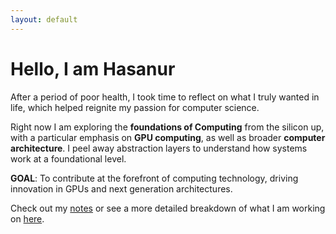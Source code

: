 ```yaml
---
layout: default 
---
```

# Hello, I am Hasanur

After a period of poor health, I took time to reflect on what I truly wanted in life, 
which helped reignite my passion for computer science.

Right now I am exploring the **foundations of Computing** from the silicon
up, with a particular emphasis on **GPU computing**, as well as broader **computer
architecture**. I peel away abstraction layers to understand how systems work at
a foundational level.

**GOAL**: To contribute at the forefront of computing technology, driving innovation
in GPUs and next generation architectures.
<!-- ### Areas I'm actively researching: -->
<!-- - **GPU Architecture & Computing** -->
<!-- - **Computer Architecture** -->

Check out my [notes](/notes/) or see a more detailed breakdown of what I am working on
[here](/now/). 

<!-- ### I also share my work here: -->
<!-- - [GitHub](https://github.com/ElPatatone) -->
<!-- - [Linkedin](https://www.linkedin.com/in/hasanur-rahman-mohammad) -->

<!-- --- -->

<!-- > *“Real understanding begins where the abstractions end.”*   -->
<!-- > *"What I cannot create, I do not understand" - Richard Feynman*  -->
